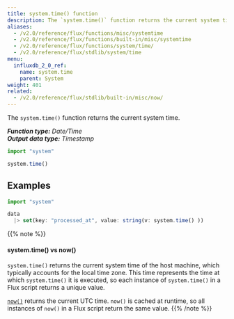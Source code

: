 ```yaml
---
title: system.time() function
description: The `system.time()` function returns the current system time.
aliases:
  - /v2.0/reference/flux/functions/misc/systemtime
  - /v2.0/reference/flux/functions/built-in/misc/systemtime
  - /v2.0/reference/flux/functions/system/time/
  - /v2.0/reference/flux/stdlib/system/time
menu:
  influxdb_2_0_ref:
    name: system.time
    parent: System
weight: 401
related:
  - /v2.0/reference/flux/stdlib/built-in/misc/now/
---
```


The `system.time()` function returns the current system time.

_**Function type:** Date/Time_  
_**Output data type:** Timestamp_

```js
import "system"

system.time()
```

## Examples
```js
import "system"

data
  |> set(key: "processed_at", value: string(v: system.time() ))
```

{{% note %}}
#### system.time() vs now()
`system.time()` returns the current system time of the host machine, which
typically accounts for the local time zone.
This time represents the time at which `system.time()` it is executed, so each
instance of `system.time()` in a Flux script returns a unique value.

[`now()`](/v2.0/reference/flux/stdlib/built-in/misc/now/) returns the current UTC time.
`now()` is cached at runtime, so all instances of `now()` in a Flux script
return the same value.
{{% /note %}}

